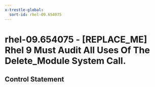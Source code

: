 ```yaml
---
x-trestle-global:
  sort-id: rhel-09.654075
---
```


# rhel-09.654075 - \[REPLACE_ME\] Rhel 9 Must Audit All Uses Of The Delete_Module System Call.

## Control Statement
